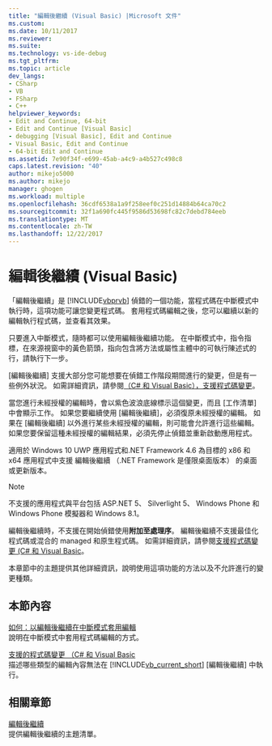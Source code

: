 ```yaml
---
title: "編輯後繼續 (Visual Basic) |Microsoft 文件"
ms.custom: 
ms.date: 10/11/2017
ms.reviewer: 
ms.suite: 
ms.technology: vs-ide-debug
ms.tgt_pltfrm: 
ms.topic: article
dev_langs:
- CSharp
- VB
- FSharp
- C++
helpviewer_keywords:
- Edit and Continue, 64-bit
- Edit and Continue [Visual Basic]
- debugging [Visual Basic], Edit and Continue
- Visual Basic, Edit and Continue
- 64-bit Edit and Continue
ms.assetid: 7e90f34f-e699-45ab-a4c9-a4b527c498c8
caps.latest.revision: "40"
author: mikejo5000
ms.author: mikejo
manager: ghogen
ms.workload: multiple
ms.openlocfilehash: 36cdf6538a1a9f258eef0c251d14884b64ca70c2
ms.sourcegitcommit: 32f1a690fc445f9586d53698fc82c7debd784eeb
ms.translationtype: MT
ms.contentlocale: zh-TW
ms.lasthandoff: 12/22/2017
---
```

# <a name="edit-and-continue-visual-basic"></a>編輯後繼續 (Visual Basic)
「編輯後繼續」是 [!INCLUDE[vbprvb](../code-quality/includes/vbprvb_md.md)] 偵錯的一個功能，當程式碼在中斷模式中執行時，這項功能可讓您變更程式碼。 套用程式碼編輯之後，您可以繼續以新的編輯執行程式碼，並查看其效果。  
  
 只要進入中斷模式，隨時都可以使用編輯後繼續功能。 在中斷模式中，指令指標，在來源視窗中的黃色箭頭，指向包含將方法或屬性主體中的可執行陳述式的行，請執行下一步。

 [編輯後繼續] 支援大部分您可能想要在偵錯工作階段期間進行的變更，但是有一些例外狀況。 如需詳細資訊，請參閱[（C# 和 Visual Basic），支援程式碼變更](../debugger/supported-code-changes-csharp.md)。   
  
 當您進行未經授權的編輯時，會以紫色波浪底線標示這個變更，而且 [工作清單] 中會顯示工作。 如果您要繼續使用 [編輯後繼續]，必須復原未經授權的編輯。 如果在 [編輯後繼續] 以外進行某些未經授權的編輯，則可能會允許進行這些編輯。 如果您要保留這種未經授權的編輯結果，必須先停止偵錯並重新啟動應用程式。  
  
 適用於 Windows 10 UWP 應用程式和.NET Framework 4.6 為目標的 x86 和 x64 應用程式中支援 編輯後繼續 （.NET Framework 是僅限桌面版本） 的桌面或更新版本。

 > [!NOTE]
 > 不支援的應用程式與平台包括 ASP.NET 5、 Silverlight 5、 Windows Phone 和 Windows Phone 模擬器和 Windows 8.1。
  
 編輯後繼續時，不支援在開始偵錯使用**附加至處理序**。 編輯後繼續不支援最佳化程式碼或混合的 managed 和原生程式碼。 如需詳細資訊，請參閱[支援程式碼變更 (C# 和 Visual Basic](../debugger/supported-code-changes-csharp.md)。
  
 本章節中的主題提供其他詳細資訊，說明使用這項功能的方法以及不允許進行的變更種類。  
  
## <a name="in-this-section"></a>本節內容  
 [如何：以編輯後繼續在中斷模式套用編輯](../debugger/how-to-apply-edits-in-break-mode-with-edit-and-continue.md)  
 說明在中斷模式中套用程式碼編輯的方式。  
  
 [支援的程式碼變更 （C# 和 Visual Basic](../debugger/supported-code-changes-csharp.md)   
 描述哪些類型的編輯內容無法在 [!INCLUDE[vb_current_short](../debugger/includes/vb_current_short_md.md)] [編輯後繼續] 中執行。  
  
## <a name="related-sections"></a>相關章節  
 [編輯後繼續](../debugger/edit-and-continue.md)  
 提供編輯後繼續的主題清單。